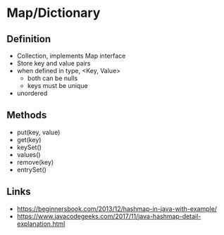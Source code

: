 # Map/Dictionary

## Definition

- Collection, implements Map interface
- Store key and value pairs
- when defined in type, <Key, Value>
  - both can be nulls
  - keys must be unique
- unordered

## Methods

- put(key, value)
- get(key)
- keySet()
- values()
- remove(key)
- entrySet()

## Links

- https://beginnersbook.com/2013/12/hashmap-in-java-with-example/
- https://www.javacodegeeks.com/2017/11/java-hashmap-detail-explanation.html
